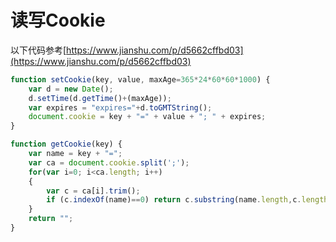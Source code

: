 # 读写Cookie

以下代码参考[https://www.jianshu.com/p/d5662cffbd03](https://www.jianshu.com/p/d5662cffbd03)
```js
function setCookie(key, value, maxAge=365*24*60*60*1000) {
    var d = new Date();
    d.setTime(d.getTime()+(maxAge));
    var expires = "expires="+d.toGMTString();
    document.cookie = key + "=" + value + "; " + expires;
}

function getCookie(key) {
    var name = key + "=";
    var ca = document.cookie.split(';');
    for(var i=0; i<ca.length; i++)
    {
        var c = ca[i].trim();
        if (c.indexOf(name)==0) return c.substring(name.length,c.length);
    }
    return "";
}
```